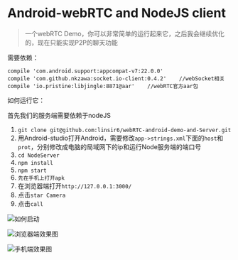 # Android-webRTC and NodeJS client

> 一个webRTC Demo，你可以非常简单的运行起来它，之后我会继续优化的，现在只能实现P2P的聊天功能


需要依赖：

```
compile 'com.android.support:appcompat-v7:22.0.0'
compile 'com.github.nkzawa:socket.io-client:0.4.2'    //webSocket相关
compile 'io.pristine:libjingle:8871@aar'    //webRTC官方aar包
```


如何运行它：

首先我们的服务端需要依赖于nodeJS

1. ``git clone git@github.com:linsir6/webRTC-android-demo-and-Server.git``
2. 用Android-studio打开Android，需要修改``app->strings.xml``下面的``host``和``prot``，分别修改成电脑的局域网下的ip和运行Node服务端的端口号
3. ``cd NodeServer``
4. ``npm install``
5. ``npm start``
6. ``先在手机上打开apk``
7. 在浏览器端打开``http://127.0.0.1:3000/``
8. 点击``star Camera``
9. 点击``call``

![如何启动](https://ws1.sinaimg.cn/large/006tKfTcly1fg2fttsj5pj31kw13iteg.jpg)


![浏览器端效果图](https://ws1.sinaimg.cn/large/006tKfTcly1fg2fui4783j31kw13hq7i.jpg)

![手机端效果图](https://ws2.sinaimg.cn/large/006tKfTcly1fg2fwwtcfaj30e00p2aan.jpg)



